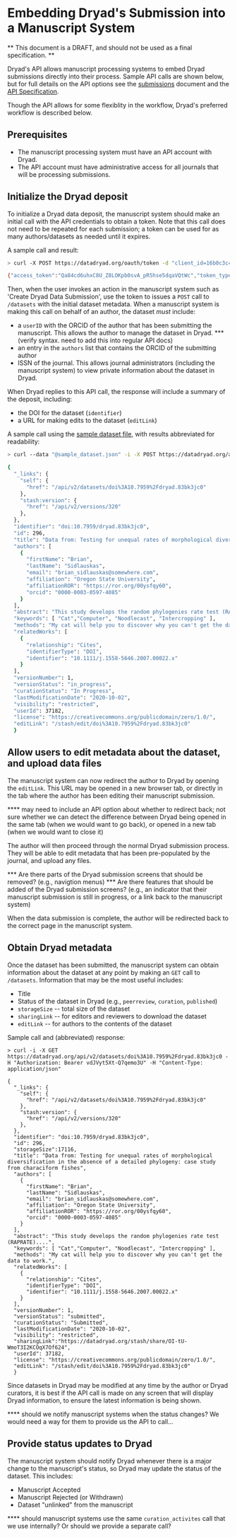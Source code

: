 
Embedding Dryad's Submission into a Manuscript System
=====================================================

** This document is a DRAFT, and should not be used as a final specification. **

Dryad's API allows manuscript processing systems to embed Dryad
submissions directly into their process. Sample API calls are shown
below, but for full details on the API options see the
[submissions](submission.md) document and the
[API Specification](https://datadryad.org/api/v2/docs/).

Though the API allows for some flexiblity in the workflow, Dryad's
preferred workflow is described below.

Prerequisites
-------------

- The manuscript processing system must have an API account with Dryad.
- The API account must have administrative access for all journals
  that will be processing submissions.
  

Initialize the Dryad deposit
----------------------------

To initialize a Dryad data deposit, the manuscript system should make
an initial call with the API credentials to obtain a token. Note that
this call does not need to be repeated for each submission; a token
can be used for as many authors/datasets as needed until it expires.

A sample call and result:
```bash
> curl -X POST https://datadryad.org/oauth/token -d "client_id=16b0c3c4f7916e2c9ba54d8&client_secret=493f95b1e5443c0b77d23f6&grant_type=client_credentials" -H "Content-Type: application/x-www-form-urlencoded;charset=UTF-8"

{"access_token":"Qa84cd6uhxC8U_Z8LOKpb0svA_pR5hse5dqaVQtWc","token_type":"Bearer","expires_in":35999,"created_at":1601647027}
```

Then, when the user invokes an action in the manuscript system such as
'Create Dryad Data Submission', use the token to issues a `POST` call
to `/datasets` with the initial dataset metadata. When a manuscript
system is making this call on behalf of an author, the dataset *must*
include:
- a `userID` with the ORCID of the author that has been submitting
  the manuscript. This allows the author to manage the dataset in Dryad. *** (verify syntax. need to add this into
  regular API docs)
- an entry in the `authors` list that contains the ORCID of the
  submitting author
- ISSN of the journal. This allows journal administrators (including
  the manuscript system) to view private information about the dataset in Dryad.

When Dryad replies to this API call, the response will include a
summary of the deposit, including:
- the DOI for the dataset (`identifier`)
- a URL for making edits to the dataset (`editLink`)

A sample call using the [sample dataset file](sample_dataset.json), with results abbreviated for readability:
```bash
> curl --data "@sample_dataset.json" -i -X POST https://datadryad.org/api/v2/datasets -H "Authorization: Bearer <token>" -H "Content-Type: application/json"

{
  "_links": {
    "self": {
	  "href": "/api/v2/datasets/doi%3A10.7959%2Fdryad.83bk3jc0"
	},
	"stash:version": {
	  "href": "/api/v2/versions/320"
	},
  },
  "identifier": "doi:10.7959/dryad.83bk3jc0",
  "id": 296,
  "title": "Data from: Testing for unequal rates of morphological diversification in the absence of a detailed phylogeny: case study from characiform fishes",
  "authors": [
    {
	  "firstName": "Brian",
	  "lastName": "Sidlauskas",
	  "email": "brian_sidlauskas@somewhere.com",
	  "affiliation": "Oregon State University",
	  "affiliationROR": "https://ror.org/00ysfqy60",
	  "orcid": "0000-0003-0597-4085"
	}
  ],
  "abstract": "This study develops the random phylogenies rate test (RAPRATE)....",
  "keywords": [ "Cat","Computer", "Noodlecast", "Intercropping"	],
  "methods": "My cat will help you to discover why you can't get the data to work.",
  "relatedWorks": [
    {
	  "relationship": "Cites",
	  "identifierType": "DOI",
	  "identifier": "10.1111/j.1558-5646.2007.00022.x"
	}
  ],
  "versionNumber": 1,
  "versionStatus": "in_progress",
  "curationStatus": "In Progress",
  "lastModificationDate": "2020-10-02",
  "visibility": "restricted",
  "userId": 37182,
  "license": "https://creativecommons.org/publicdomain/zero/1.0/",
  "editLink": "/stash/edit/doi%3A10.7959%2Fdryad.83bk3jc0"
  }
```

Allow users to edit metadata about the dataset, and upload data files
---------------------------------------------------------------------

The manuscript system can now redirect the author to Dryad by opening
the `editLink`. This URL may be opened in a new browser tab, or
directly in the tab where the author has been editing their manuscript
submission.

**** may need to include an API option about whether to redirect back;
     not sure whether we can detect the difference between Dryad being
     opened in the same tab (when we would want to go back), or opened
     in a new tab (when we would want to close it)

The author will then proceed through the normal Dryad submission
process. They will be able to edit metadata that has been
pre-populated by the journal, and upload any files.

*** Are there parts of the Dryad submission screens that should be
    removed? (e.g., navigtion menus)
*** Are there features that should be added of the Dryad submission
    screens? (e.g., an indicator that their manuscript submission is
    still in progress, or a link back to the manuscript system)

When the data submission is complete, the author will be redirected
back to the correct page in the manuscript system.

Obtain Dryad metadata
---------------------

Once the dataset has been submitted, the manuscript system can obtain
information about the dataset at any point by making an `GET` call to
`/datasets`. Information that may be the most useful includes:
- Title
- Status of the dataset in Dryad (e.g., `peerreview`, `curation`, `published`)
- `storageSize` -- total size of the dataset
- `sharingLink` -- for editors and reviewers to download the dataset
- `editLink` -- for authors to the contents of the dataset

Sample call and (abbreviated) response:
```
> curl -i -X GET https://datadryad.org/api/v2/datasets/doi%3A10.7959%2Fdryad.83bk3jc0 -H "Authorization: Bearer vdJVyt5Xt-Q7qemo3U" -H "Content-Type: application/json"

{
  "_links": {
    "self": {
	  "href": "/api/v2/datasets/doi%3A10.7959%2Fdryad.83bk3jc0"
	},
	"stash:version": {
	  "href": "/api/v2/versions/320"
	},
  },
  "identifier": "doi:10.7959/dryad.83bk3jc0",
  "id": 296,
  "storageSize":17116,
  "title": "Data from: Testing for unequal rates of morphological diversification in the absence of a detailed phylogeny: case study from characiform fishes",
  "authors": [
    {
	  "firstName": "Brian",
	  "lastName": "Sidlauskas",
	  "email": "brian_sidlauskas@somewhere.com",
	  "affiliation": "Oregon State University",
	  "affiliationROR": "https://ror.org/00ysfqy60",
	  "orcid": "0000-0003-0597-4085"
	}
  ],
  "abstract": "This study develops the random phylogenies rate test (RAPRATE)....",
  "keywords": [ "Cat","Computer", "Noodlecast", "Intercropping"	],
  "methods": "My cat will help you to discover why you can't get the data to work.",
  "relatedWorks": [
    {
	  "relationship": "Cites",
	  "identifierType": "DOI",
	  "identifier": "10.1111/j.1558-5646.2007.00022.x"
	}
  ],
  "versionNumber": 1,
  "versionStatus": "submitted",
  "curationStatus": "Submitted",
  "lastModificationDate": "2020-10-02",
  "visibility": "restricted",
  "sharingLink":"https://datadryad.org/stash/share/OI-tU-WmoT3I2KCOqX7Of624",
  "userId": 37182,
  "license": "https://creativecommons.org/publicdomain/zero/1.0/",
  "editLink": "/stash/edit/doi%3A10.7959%2Fdryad.83bk3jc0"
  }
```

Since datasets in Dryad may be modified at any time by the author or
Dryad curators, it is best if the API call is made on any screen that
will display Dryad information, to ensure the latest information is
being shown.

**** should we notify manuscript systems when the status changes? We
     would need a way for them to provide us the API to call...

Provide status updates to Dryad
--------------------------------

The manuscript system should notify Dryad whenever there is a major
change to the manuscript's status, so Dryad may update the status of
the dataset. This includes:
- Manuscript Accepted
- Manuscript Rejected (or Withdrawn)
- Dataset "unlinked" from the manuscript

**** should manuscript systems use the same `curation_activites` call that
     we use internally? Or should we provide a separate call?

	
